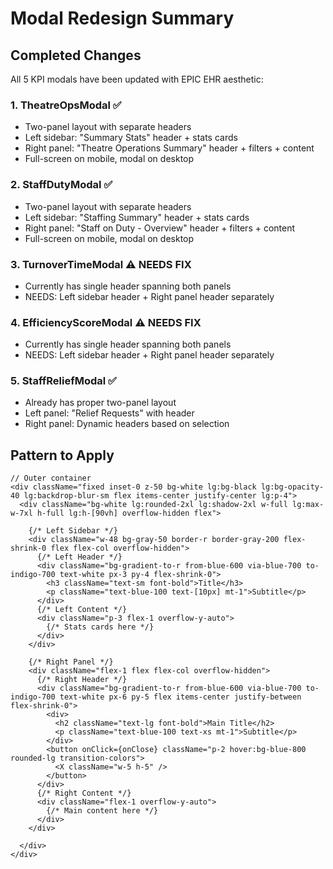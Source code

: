 # Modal Redesign Summary

## Completed Changes

All 5 KPI modals have been updated with EPIC EHR aesthetic:

### 1. TheatreOpsModal ✅
- Two-panel layout with separate headers
- Left sidebar: "Summary Stats" header + stats cards
- Right panel: "Theatre Operations Summary" header + filters + content
- Full-screen on mobile, modal on desktop

### 2. StaffDutyModal ✅
- Two-panel layout with separate headers
- Left sidebar: "Staffing Summary" header + stats cards
- Right panel: "Staff on Duty - Overview" header + filters + content
- Full-screen on mobile, modal on desktop

### 3. TurnoverTimeModal ⚠️ NEEDS FIX
- Currently has single header spanning both panels
- NEEDS: Left sidebar header + Right panel header separately

### 4. EfficiencyScoreModal ⚠️ NEEDS FIX
- Currently has single header spanning both panels
- NEEDS: Left sidebar header + Right panel header separately

### 5. StaffReliefModal ✅
- Already has proper two-panel layout
- Left panel: "Relief Requests" with header
- Right panel: Dynamic headers based on selection

## Pattern to Apply

```tsx
// Outer container
<div className="fixed inset-0 z-50 bg-white lg:bg-black lg:bg-opacity-40 lg:backdrop-blur-sm flex items-center justify-center lg:p-4">
  <div className="bg-white lg:rounded-2xl lg:shadow-2xl w-full lg:max-w-7xl h-full lg:h-[90vh] overflow-hidden flex">

    {/* Left Sidebar */}
    <div className="w-48 bg-gray-50 border-r border-gray-200 flex-shrink-0 flex flex-col overflow-hidden">
      {/* Left Header */}
      <div className="bg-gradient-to-r from-blue-600 via-blue-700 to-indigo-700 text-white px-3 py-4 flex-shrink-0">
        <h3 className="text-sm font-bold">Title</h3>
        <p className="text-blue-100 text-[10px] mt-1">Subtitle</p>
      </div>
      {/* Left Content */}
      <div className="p-3 flex-1 overflow-y-auto">
        {/* Stats cards here */}
      </div>
    </div>

    {/* Right Panel */}
    <div className="flex-1 flex flex-col overflow-hidden">
      {/* Right Header */}
      <div className="bg-gradient-to-r from-blue-600 via-blue-700 to-indigo-700 text-white px-6 py-5 flex items-center justify-between flex-shrink-0">
        <div>
          <h2 className="text-lg font-bold">Main Title</h2>
          <p className="text-blue-100 text-xs mt-1">Subtitle</p>
        </div>
        <button onClick={onClose} className="p-2 hover:bg-blue-800 rounded-lg transition-colors">
          <X className="w-5 h-5" />
        </button>
      </div>
      {/* Right Content */}
      <div className="flex-1 overflow-y-auto">
        {/* Main content here */}
      </div>
    </div>

  </div>
</div>
```
